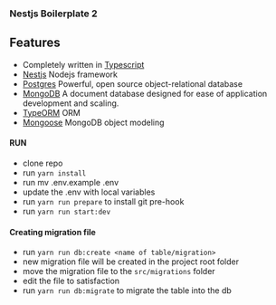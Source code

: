 ### Nestjs Boilerplate 2

## Features
- Completely written in [Typescript](https://typescriptlang.org/)
- [Nestjs](https://docs.nestjs.com/) Nodejs framework
- [Postgres](https://www.postgresql.org/docs/) Powerful, open source object-relational database
- [MongoDB](https://www.mongodb.com/docs/manual/) A document database designed for ease of application development and scaling.
- [TypeORM](https://typeorm.io/) ORM
- [Mongoose](https://mongoosejs.com/) MongoDB object modeling

#### RUN
- clone repo
- run `yarn install`
- run mv .env.example .env
- update the .env with local variables
- run `yarn run prepare` to install git pre-hook
- run `yarn run start:dev`

#### Creating migration file
- run `yarn run db:create <name of table/migration>`
- new migration file will be created in the project root folder
- move the migration file to the `src/migrations` folder
- edit the file to satisfaction
- run `yarn run db:migrate` to migrate the table into the db